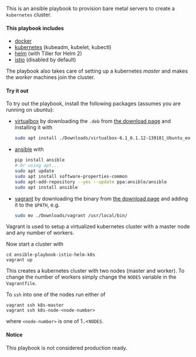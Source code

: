 This is an ansible playbook to provision bare metal servers
to create a `kubernetes` cluster.

#### This playbook includes
- [docker](https://www.docker.com/)
- [kubernetes](https://kubernetes.io) (kubeadm, kubelet, kubectl)
- [helm](https://helm.sh/) (with Tiller for Helm 2)
- [istio](https://istio.io/) (disabled by default)

The playbook also takes care of setting up a kubernetes _master_ and 
makes the _worker_ machines join the cluster.

#### Try it out
To try out the playbook, install the following packages (assumes you are running on ubuntu):
- [virtualbox](https://www.virtualbox.org/) by downloading the `.deb` from [the download page](https://www.virtualbox.org/wiki/Linux_Downloads) and installing it with
    ```bash
    sudo apt install ./Downloads/virtualbox-6.1_6.1.12-139181_Ubuntu_eoan_amd64.deb
    ```
- [ansible](https://www.ansible.com/) with
    ```bash
    pip install ansible
    # Or using apt...
    sudo apt update
    sudo apt install software-properties-common
    sudo apt-add-repository --yes --update ppa:ansible/ansible
    sudo apt install ansible
    ```
- [vagrant](https://www.vagrantup.com/) by downloading the binary from [the download page](https://www.vagrantup.com/downloads) and adding it to the `$PATH`, e.g.
    ```bash
    sudo mv ./Downloads/vagrant /usr/local/bin/
    ```

Vagrant is used to setup a virtualized kubernetes cluster with a master node and any number of workers.

Now start a cluster with
```
cd ansible-playbook-istio-helm-k8s
vagrant up
```
This creates a kubernetes cluster with two nodes (master and worker).
To change the number of workers simply change the `NODES` variable in the `Vagrantfile`.

To `ssh` into one of the nodes run either of
```
vagrant ssh k8s-master
vagrant ssh k8s-node-<node-number>
```
where `<node-number>` is one of 1..<`NODES`.

#### Notice
This playbook is not considered production ready.
